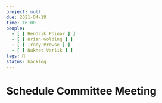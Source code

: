 ```yaml
---
project: null
due: 2021-04-19
time: 16:00
people:
  - [ [ Hendrik Poinar ] ]
  - [ [ Brian Golding ] ]
  - [ [ Tracy Prowse ] ]
  - [ [ Nukhet Varlik ] ]
tags: 🚂
status: backlog
---
```


# Schedule Committee Meeting